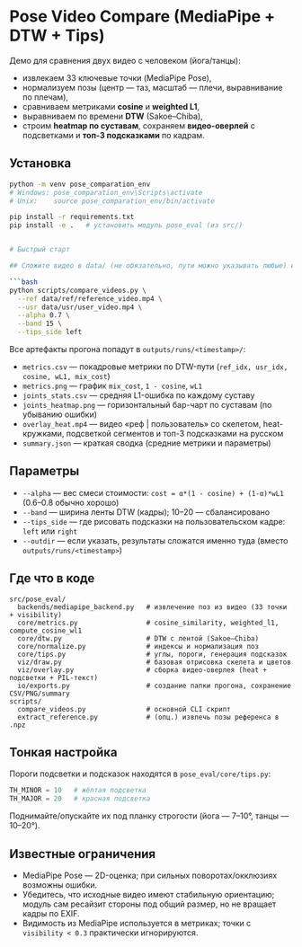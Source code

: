 # Pose Video Compare (MediaPipe + DTW + Tips)

Демо для сравнения двух видео с человеком (йога/танцы):
- извлекаем 33 ключевые точки (MediaPipe Pose),
- нормализуем позы (центр — таз, масштаб — плечи, выравнивание по плечам),
- сравниваем метриками **cosine** и **weighted L1**,
- выравниваем по времени **DTW** (Sakoe–Chiba),
- строим **heatmap по суставам**, сохраняем **видео-оверлей** с подсветками и **топ-3 подсказками** по кадрам.

## Установка

```bash
python -m venv pose_comparation_env
# Windows: pose_comparation_env\Scripts\activate
# Unix:    source pose_comparation_env/bin/activate

pip install -r requirements.txt
pip install -e .   # установить модуль pose_eval (из src/)


# Быстрый старт

## Сложите видео в data/ (не обязательно, пути можно указывать любые) и запустите:

```bash
python scripts/compare_videos.py \
  --ref data/ref/reference_video.mp4 \
  --usr data/usr/user_video.mp4 \
  --alpha 0.7 \
  --band 15 \
  --tips_side left
```

Все артефакты прогона попадут в `outputs/runs/<timestamp>/`:

* `metrics.csv` — покадровые метрики по DTW-пути (`ref_idx, usr_idx, cosine, wL1, mix_cost`)
* `metrics.png` — график `mix_cost`, `1 - cosine`, `wL1`
* `joints_stats.csv` — средняя L1-ошибка по каждому суставу
* `joints_heatmap.png` — горизонтальный бар-чарт по суставам (по убыванию ошибки)
* `overlay_heat.mp4` — видео «реф | пользователь» со скелетом, heat-кружками, подсветкой сегментов и топ-3 подсказками на русском
* `summary.json` — краткая сводка (средние метрики и параметры)

## Параметры

* `--alpha` — вес смеси стоимости: `cost = α*(1 - cosine) + (1-α)*wL1` (0.6–0.8 обычно хорошо)
* `--band` — ширина ленты DTW (кадры); 10–20 — сбалансировано
* `--tips_side` — где рисовать подсказки на пользовательском кадре: `left` или `right`
* `--outdir` — если указать, результаты сложатся именно туда (вместо `outputs/runs/<timestamp>`)

## Где что в коде

```
src/pose_eval/
  backends/mediapipe_backend.py   # извлечение поз из видео (33 точки + visibility)
  core/metrics.py                 # cosine_similarity, weighted_l1, compute_cosine_wl1
  core/dtw.py                     # DTW с лентой (Sakoe–Chiba)
  core/normalize.py               # индексы и нормализация поз
  core/tips.py                    # углы, пороги, генерация подсказок
  viz/draw.py                     # базовая отрисовка скелета и цветов
  viz/overlay.py                  # сборка видео-оверлея (heat + подсветки + PIL-текст)
  io/exports.py                   # создание папки прогона, сохранение CSV/PNG/summary
scripts/
  compare_videos.py               # основной CLI скрипт
  extract_reference.py            # (опц.) извлечь позы референса в .npz
```

## Тонкая настройка

Пороги подсветки и подсказок находятся в `pose_eval/core/tips.py`:

```python
TH_MINOR = 10   # жёлтая подсветка
TH_MAJOR = 20   # красная подсветка
```

Поднимайте/опускайте их под планку строгости (йога — 7–10°, танцы — 10–20°).

## Известные ограничения

* MediaPipe Pose — 2D-оценка; при сильных поворотах/окклюзиях возможны ошибки.
* Убедитесь, что исходные видео имеют стабильную ориентацию; модуль сам ресайзит стороны
  под общий размер, но не вращает кадры по EXIF.
* Видимость из MediaPipe используется в метриках; точки с `visibility < 0.3` практически игнорируются.

```
